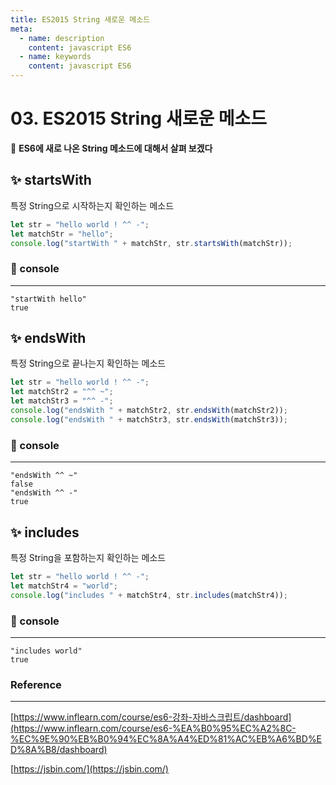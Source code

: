 ```yaml
---
title: ES2015 String 새로운 메소드
meta:
  - name: description
    content: javascript ES6 
  - name: keywords
    content: javascript ES6 
---
```


# 03. ES2015 String 새로운 메소드

🤗 **ES6에 새로 나온 String 메소드에 대해서 살펴 보겠다**

## ✨ startsWith

특정 String으로 시작하는지 확인하는 메소드

```jsx
let str = "hello world ! ^^ -";
let matchStr = "hello";
console.log("startWith " + matchStr, str.startsWith(matchStr));
```

### 🔎 console

---

```basic
"startWith hello"
true 
```

## ✨ endsWith

특정 String으로 끝나는지 확인하는 메소드

```jsx
let str = "hello world ! ^^ -";
let matchStr2 = "^^ ~";
let matchStr3 = "^^ -";
console.log("endsWith " + matchStr2, str.endsWith(matchStr2));
console.log("endsWith " + matchStr3, str.endsWith(matchStr3));
```

### 🔎 console

---

```basic
"endsWith ^^ ~"
false
"endsWith ^^ -"
true
```

## ✨ includes

특정 String을 포함하는지 확인하는 메소드

```jsx
let str = "hello world ! ^^ -";
let matchStr4 = "world";
console.log("includes " + matchStr4, str.includes(matchStr4));
```

### 🔎 console

---

```basic
"includes world"
true
```

### Reference

---

[https://www.inflearn.com/course/es6-강좌-자바스크립트/dashboard](https://www.inflearn.com/course/es6-%EA%B0%95%EC%A2%8C-%EC%9E%90%EB%B0%94%EC%8A%A4%ED%81%AC%EB%A6%BD%ED%8A%B8/dashboard)

[https://jsbin.com/](https://jsbin.com/)